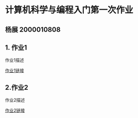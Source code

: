 # 计算机科学与编程入门第一次作业
## 杨展 2000010808
## 1. 作业1
作业1描述  

[作业1链接]()
## 2.作业2
作业2描述   

[作业2链接](https://xiaobya.github.io/abel_winner.html)
